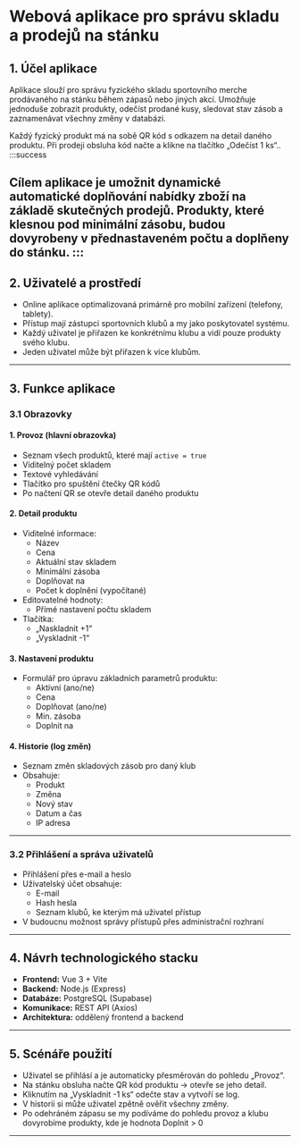 # Webová aplikace pro správu skladu a prodejů na stánku

## 1. Účel aplikace



Aplikace slouží pro správu fyzického skladu sportovního merche prodávaného na stánku během zápasů nebo jiných akcí. Umožňuje jednoduše zobrazit produkty, odečíst prodané kusy, sledovat stav zásob a zaznamenávat všechny změny v databázi.

Každý fyzický produkt má na sobě QR kód s odkazem na detail daného produktu. Při prodeji obsluha kód načte a klikne na tlačítko „Odečíst 1 ks“..
:::success

Cílem aplikace je umožnit dynamické automatické doplňování nabídky zboží na základě skutečných prodejů. Produkty, které klesnou pod minimální zásobu, budou dovyrobeny v přednastaveném počtu a doplňeny do stánku.
:::
---

## 2. Uživatelé a prostředí

- Online aplikace optimalizovaná primárně pro mobilní zařízení (telefony, tablety).
- Přístup mají zástupci sportovních klubů a my jako poskytovatel systému.
- Každý uživatel je přiřazen ke konkrétnímu klubu a vidí pouze produkty svého klubu.
- Jeden uživatel může být přiřazen k více klubům.

---

## 3. Funkce aplikace

### 3.1 Obrazovky

#### 1. Provoz (hlavní obrazovka)
- Seznam všech produktů, které mají `active = true`
- Viditelný počet skladem
- Textové vyhledávání
- Tlačítko pro spuštění čtečky QR kódů
- Po načtení QR se otevře detail daného produktu

#### 2. Detail produktu
- Viditelné informace:
  - Název
  - Cena
  - Aktuální stav skladem
  - Minimální zásoba
  - Doplňovat na
  - Počet k doplnění (vypočítané)
- Editovatelné hodnoty:
  - Přímé nastavení počtu skladem
- Tlačítka:
  - „Naskladnit +1“
  - „Vyskladnit -1“

#### 3. Nastavení produktu
- Formulář pro úpravu základních parametrů produktu:
  - Aktivní (ano/ne)
  - Cena
  - Doplňovat (ano/ne)
  - Min. zásoba
  - Doplnit na

#### 4. Historie (log změn)
- Seznam změn skladových zásob pro daný klub
- Obsahuje:
  - Produkt
  - Změna
  - Nový stav
  - Datum a čas
  - IP adresa

---

### 3.2 Přihlášení a správa uživatelů

- Přihlášení přes e-mail a heslo
- Uživatelský účet obsahuje:
  - E-mail
  - Hash hesla
  - Seznam klubů, ke kterým má uživatel přístup
- V budoucnu možnost správy přístupů přes administrační rozhraní

---

## 4. Návrh technologického stacku

- **Frontend:** Vue 3 + Vite
- **Backend:** Node.js (Express)
- **Databáze:** PostgreSQL (Supabase)
- **Komunikace:** REST API (Axios)
- **Architektura:** oddělený frontend a backend

---

## 5. Scénáře použití

- Uživatel se přihlásí a je automaticky přesměrován do pohledu „Provoz“.
- Na stánku obsluha načte QR kód produktu → otevře se jeho detail.
- Kliknutím na „Vyskladnit -1 ks“ odečte stav a vytvoří se log.
- V historii si může uživatel zpětně ověřit všechny změny.
- Po odehráném zápasu se my podíváme do pohledu provoz a klubu dovyrobíme produkty, kde je hodnota Doplnit > 0

---
